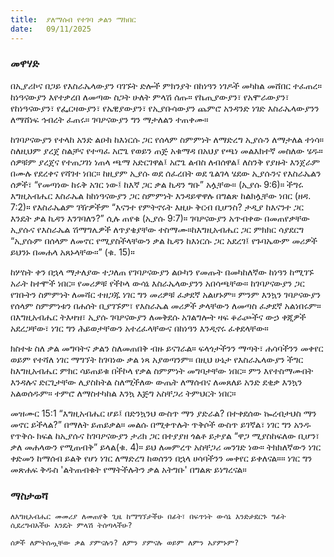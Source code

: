 ```yaml
---
title:  ያለማሰብ የተገባ ቃልን ማክበር
date:   09/11/2025
---
```


### መዋሃድ

በኢያሪኮና በጋይ የእስራኤላውያን ባገኙት ድሎች ምክንያት በከነዓን ነገዶች መካከል መሸበር ተፈጠረ። ከነዓናውያን እየተቃረበ ለመጣው ስጋት ሁለት ምላሽ ሰጡ። የኬጢያውያን፣ የአሞራውያን፣ የከነዓናውያን፣ የፌርዛውያን፣ የኤዊያውያን፣ የኢያቡሳውያን ጨምሮ አንዳንድ ነገድ እስራኤላውያንን ለማሸነፍ ኅብረት ፈጠሩ። ገባዖናውያን ግን ማታለልን ተጠቀሙ።

ከገባዖናውያን የተላከ አንድ ልዑክ ከእነርሱ ጋር የሰላም ስምምነት ለማድረግ ኢያሱን ለማታለል ተነሳ።  ስለዚህም ያረጀ ስልቻና የተጣፈ አሮጌ የወይን ጠጅ አቁማዳ በአህያ የጫነ መልእክተኛ መስለው ሄዱ። ሰዎቹም ያረጀና የተጠጋገነ ነጠላ ጫማ አድርገዋል፤ አሮጌ ልብስ ለብሰዋል፤ ለስንቅ የያዙት እንጀራም በሙሉ የደረቀና የሻገተ ነበር። ከዚያም ኢያሱ ወደ ሰፈረበት ወደ ጌልገላ ሄደው ኢያሱንና የእስራኤልን ሰዎች፣ “የመጣነው ከሩቅ አገር ነው፤ ከእኛ ጋር ቃል ኪዳን ግቡ” አሏቸው። (ኢያሱ 9:6)። ችግሩ እግዚአብሔር እስራኤል ከከነዓናውያን ጋር ስምምነት እንዳይዋዋሉ በግልጽ ከልክሏቸው ነበር (ዘዳ. 7:2)። የእስራኤልም ገዥዎችም “እናንተ የምትኖሩት እዚሁ ቅርብ ቢሆንስ? ታዲያ ከእናንተ ጋር እንዴት ቃል ኪዳን እንገባለን?” ሲሉ ጠየቁ (ኢያሱ 9:7)። ገባዖናውያን አጥብቀው በመጠየቃቸው ኢያሱና የእስራኤል ሽማግሌዎች ለጥያቄያቸው ተስማሙ።ከእግዚአብሔር ጋር ምክክር ሳያደርግ “ኢያሱም በሰላም ለመኖር የሚያስችላቸውን ቃል ኪዳን ከእነርሱ ጋር አደረገ፤ የጉባኤውም መሪዎች ይህንኑ በመሐላ አጸኑላቸው።” (ቁ. 15)።

ከሦስት ቀን በኋላ ማታለያው ተጋለጠ የገባዖናውያን ልዑካን የመጡት በመካከለኛው ከነዓን ከሚገኙ አራት ከተሞች ነበር። የመሪዎቹ የችኮላ ውሳኔ እስራኤላውያንን አበሳጫቸው። ከገባዖናውያን ጋር የገቡትን ስምምነት ለመሻር ተዘጋጁ ነገር ግን መሪዎቹ ፈቃደኛ አልሆኑም። ምንም እንኳን ገባዖናውያን የሰላም ስምምነቱን በሐሰት ቢያገኙም፣ የእስራኤል መሪዎች ቃላቸውን ለመጣስ ፈቃደኛ አልነበሩም። በእግዚአብሔር ትእዛዝ፣ ኢያሱ ገባዖናውያን ለመቅደሱ አገልግሎት ዛፍ ቆራጮችና ውኃ ቀጂዎች አደረጋቸው፣ ነገር ግን ሕይወታቸውን አተረፈላቸውና በከነዓን እንዲኖሩ ፈቀደላቸው።

ክስተቱ ስለ ቃል መግባትና ቃልን ስለመጠበቅ ብዙ ይናገራል። ፍላጎታችንን ማጣት፣ ሐሳባችንን መቀየር ወይም የተሻለ ነገር ማግኘት ከገባነው ቃል ነጻ አያወጣንም። በዚህ ሁኔታ የእስራኤላውያን ችግር ከእግዚአብሔር ምክር ሳይጠይቁ በችኮላ የቃል ስምምነት መግባታቸው ነበር። ምን እየተስማሙበት እንዳሉና ድርጊታቸው ሊያስከትል ስለሚችለው ውጤት ለማሰብና ለመጸለይ አንድ ደቂቃ እንኳን አልወሰዱም። ተምሮ ለማስተካከል እንኳ እጅግ አስቸጋሪ ትምህርት ነበር።

መዝሙር 15:1 “እግዚአብሔር ሆይ፤ በድንኳንህ ውስጥ ማን ያድራል? በተቀደሰው ኰረብታህስ ማን መኖር ይችላል?” በማለት ይጠይቃል። መልሱ በሚቀጥሉት ጥቅሶች ውስጥ ይገኛል፣ ነገር ግን አንዱ የጥቅሱ ክፍል ከኢያሱና ከገባዖናውያን ታሪክ ጋር በተያያዘ ጎልቶ ይታያል “ዋጋ ሚያስከፍለው ቢሆን፣ ቃለ መሐላውን የሚጠብቅ” ይላል(ቁ. 4)። ይህ ለመምረጥ አስቸጋሪ መንገድ ነው። ትክክለኛውን ነገር ቀድመን ከማሰብ ይልቅ የሆነ ነገር ለማድረግ ከወሰንን በኋላ ሀሳባችንን መቀየር ይቀለናል።። ነገር ግን መጽሐፍ ቅዱስ 'ልትጠብቁት የማትችሉትን ቃል አትግቡ' በግልጽ ይነግረናል።

### ማስታወሻ

`ለእግዚአብሔር መመሪያ ለመጠየቅ ጊዜ ከማግኘታችሁ በፊት፣ በፍጥነት ውሳኔ እንድታደርጉ ግፊት ሲደረግብአችሁ እንዴት ምላሽ ትሰጣላችሁ?`

`ሰዎች ለምትሰጧቸው ቃል ያምናሉን? ለምን ያምናሉ ወይም ለምን አያምኑም?`